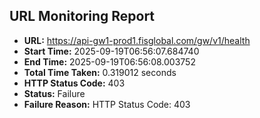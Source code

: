 ## URL Monitoring Report

- **URL:** https://api-gw1-prod1.fisglobal.com/gw/v1/health
- **Start Time:** 2025-09-19T06:56:07.684740
- **End Time:** 2025-09-19T06:56:08.003752
- **Total Time Taken:** 0.319012 seconds
- **HTTP Status Code:** 403
- **Status:** Failure
- **Failure Reason:** HTTP Status Code: 403
